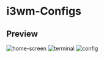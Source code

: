 # i3wm-Configs

## Preview
![home-screen](https://user-images.githubusercontent.com/108966935/214995385-b3ca7292-5f71-45c5-82c0-5cb46ffa6362.png)
![terminal](https://user-images.githubusercontent.com/108966935/214995392-7d69e235-866c-4e62-a16e-4e392682f759.png)
![config](https://user-images.githubusercontent.com/108966935/214995401-18445ed2-e58a-4258-ac76-a6971dd83d17.png)
